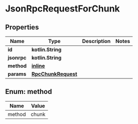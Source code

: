 
# JsonRpcRequestForChunk

## Properties
| Name | Type | Description | Notes |
| ------------ | ------------- | ------------- | ------------- |
| **id** | **kotlin.String** |  |  |
| **jsonrpc** | **kotlin.String** |  |  |
| **method** | [**inline**](#Method) |  |  |
| **params** | [**RpcChunkRequest**](RpcChunkRequest.md) |  |  |


<a id="Method"></a>
## Enum: method
| Name | Value |
| ---- | ----- |
| method | chunk |



